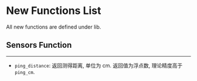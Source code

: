 # New Functions List

All new functions are defined under lib.

## Sensors Function

---

- `ping_distance`: 返回测得距离, 单位为 cm. 返回值为浮点数, 理论精度高于 `ping_cm`.
